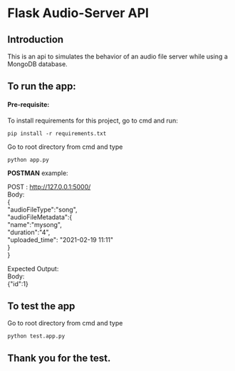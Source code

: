 # Flask Audio-Server API

## Introduction
This is an api to simulates the behavior of an audio file server while using a MongoDB database.

## To run the app:

#### Pre-requisite:
To install requirements for this project, go to cmd and run:
```console
pip install -r requirements.txt
```


Go to root directory from cmd and type
```console
python app.py
```

**POSTMAN** example:  
  
POST : http://127.0.0.1:5000/  
Body:    
{   
    "audioFileType":"song",   
    "audioFileMetadata":{   
        "name":"mysong",   
        "duration":"4",  
        "uploaded_time": "2021-02-19 11:11"   
    }    
}   

  
Expected Output:    
Body:  
{"id":1}  
  
## To test the app
Go to root directory from cmd and type
```console
python test.app.py  
```

## Thank you for the test.
